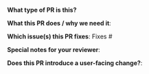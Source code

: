 **What type of PR is this?**

<!--
Add one of the following kinds:

/kind api-change
/kind bug
/kind cleanup
/kind deprecation
/kind design
/kind documentation
/kind failing-test
/kind feature
/kind flake

-->

**What this PR does / why we need it**:

**Which issue(s) this PR fixes**:
Fixes #

**Special notes for your reviewer**:

**Does this PR introduce a user-facing change?**:


